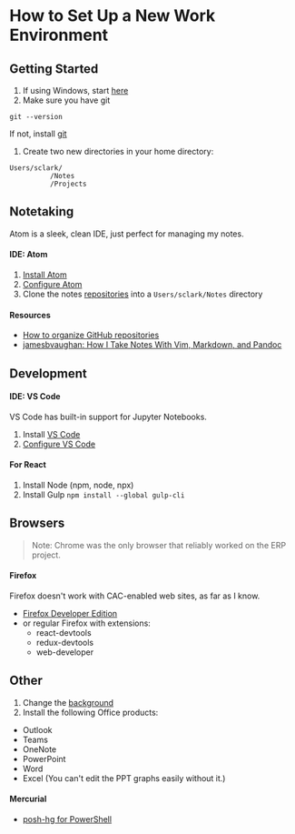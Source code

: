 # How to Set Up a New Work Environment

## Getting Started
1. If using Windows, start [here](windows-only.md)
1. Make sure you have git
  ```
  git --version
  ```
  If not, install [git](https://git-scm.com/downloads)
1. Create two new directories in your home directory:
  ```
  Users/sclark/
            /Notes
            /Projects
  ```

## Notetaking
Atom is a sleek, clean IDE, just perfect for managing my notes.

#### IDE: Atom
1. [Install Atom](https://atom.io)
1. [Configure Atom](set-up-atom.md)
1. Clone the notes [repositories](https://github.com/shylaclark-notes) into a `Users/sclark/Notes` directory

#### Resources
- [How to organize GitHub repositories](https://andreicioara.com/how-i-organize-my-github-repositories-ce877db2e8b6)
- [jamesbvaughan: How I Take Notes With Vim, Markdown, and Pandoc](https://jamesbvaughan.com/markdown-pandoc-notes/)

## Development

#### IDE: VS Code
VS Code has built-in support for Jupyter Notebooks.

1. Install [VS Code](https://code.visualstudio.com/)
1. [Configure VS Code](set-up-vscode.md)

#### For React
1. Install Node (npm, node, npx)
1. Install Gulp `npm install --global gulp-cli`

## Browsers
> Note: Chrome was the only browser that reliably worked on the ERP project.

#### Firefox
Firefox doesn't work with CAC-enabled web sites, as far as I know.

* [Firefox Developer Edition](https://www.mozilla.org/en-US/firefox/68.0a2/firstrun/)
* or regular Firefox with extensions:
  * react-devtools
  * redux-devtools
  * web-developer


## Other
1. Change the [background](static/)
1. Install the following Office products:
  * Outlook
  * Teams
  * OneNote
  * PowerPoint
  * Word
  * Excel (You can't edit the PPT graphs easily without it.)


#### Mercurial
* [posh-hg for PowerShell](https://github.com/JeremySkinner/posh-hg)
